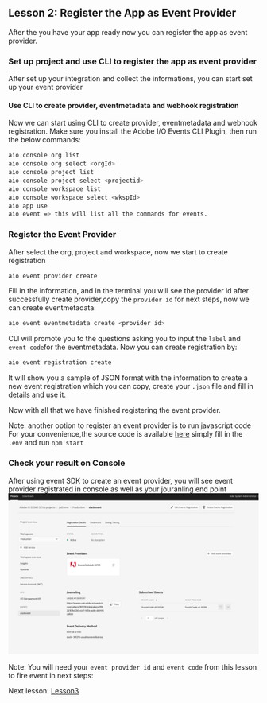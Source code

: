 ## Lesson 2: Register the App as Event Provider 

After the you have your app ready now you can register the app as event provider. 
### Set up project and use CLI to register the app as event provider
After set up your integration and collect the informations, you can start set up your event provider

#### Use CLI to create provider, eventmetadata and webhook registration

Now we can start using CLI to create provider, eventmetadata and webhook registration.
Make sure you install the Adobe I/O Events CLI Plugin, then run the below commands:

```bash
aio console org list
aio console org select <orgId>
aio console project list
aio console project select <projectid>
aio console workspace list
aio console workspace select <wkspId>
aio app use
aio event => this will list all the commands for events.
```

### Register the Event Provider
After select the org, project and workspace, now we start to create registration 
```bash
aio event provider create
```
Fill in the information, and in the terminal you will see the provider id after successfully create provider,copy the `provider id` for next steps, now we can create eventmetadata:
```bash
aio event eventmetadata create <provider id>
```
CLI will promote you to the questions asking you to input the `label` and `event code`for the eventmetadata.
Now you can create registration by:
```bash
aio event registration create 
```
It will show you a sample of JSON format with the information to create a new event registration
which you can copy, create your `.json` file and fill in details and use it. 

Now with all that we have finished registering the event provider.

Note: another option to register an event provider is to run javascript code
For your convenience,the source code is available [here](https://github.com/AdobeDocs/adobeio-codelab-event-provider-registration)
simply fill in the `.env` and run `npm start` 

### Check your result on Console
After using event SDK to create an event provider, you will see event provider registrated in console 
as well as your jouranling end point
 ![event-provider](assets/event-provider.png)

Note: You will need your `event provider id` and `event code` from this lesson to fire event in next steps:

Next lesson: [Lesson3](lesson3.md)